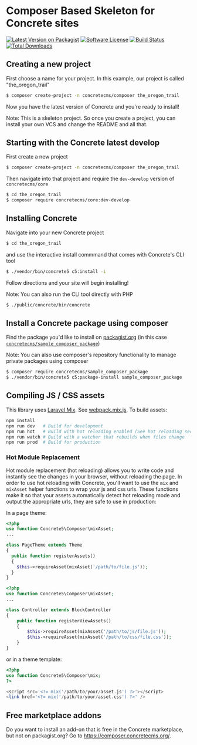 # Composer Based Skeleton for Concrete sites

[![Latest Version on Packagist][ico-version]][link-packagist]
[![Software License][ico-license]](LICENSE.txt)
[![Build Status][ico-travis]][link-travis]
[![Total Downloads][ico-downloads]][link-downloads]

## Creating a new project

First choose a name for your project. In this example, our project is called "the_oregon_trail"

```bash
$ composer create-project -n concretecms/composer the_oregon_trail
```

Now you have the latest version of Concrete and you're ready to install!

Note: This is a skeleton project. So once you create a project, you can install your own VCS and change the README and all that.

## Starting with the Concrete latest develop

First create a new project
```bash
$ composer create-project -n concretecms/composer the_oregon_trail
```

Then navigate into that project and require the `dev-develop` version of `concretecms/core`
```bash
$ cd the_oregon_trail
$ composer require concretecms/core:dev-develop
```

## Installing Concrete

Navigate into your new Concrete project

```bash
$ cd the_oregon_trail
```

and use the interactive install commmand that comes with Concrete's CLI tool

```bash
$ ./vendor/bin/concrete5 c5:install -i
```
Follow directions and your site will begin installing!


Note: You can also run the CLI tool directly with PHP

```bash
$ ./public/concrete/bin/concrete
```

## Install a Concrete package using composer

Find the package you'd like to install on [packagist.org](https://packagist.org) (in this case [`concretecms/sample_composer_package`](https://packagist.org/packages/concretecms/sample_composer_package))

Note: You can also use composer's repository functionality to manage private packages using composer

```bash
$ composer require concretecms/sample_composer_package
$ ./vendor/bin/concrete5 c5:package-install sample_composer_package
```

## Compiling JS / CSS assets
This library uses [Laravel Mix][link-mix]. See [webpack.mix.js][link-webpack-mix-file].
To build assets:

```bash
npm install
npm run dev   # Build for development
npm run hot   # Build with hot reloading enabled (See hot reloading section)
npm run watch # Build with a watcher that rebuilds when files change
npm run prod  # Build for production
```

### Hot Module Replacement
Hot module replacement (hot reloading) allows you to write code and instantly see the changes in your browser, without reloading the page.
In order to use hot reloading with Concrete, you'll want to use the `mix` and `mixAsset` helper functions to wrap your
js and css urls. These functions make it so that your assets automatically detect hot reloading mode and output the
appropriate urls, they are safe to use in production:

In a page theme:
```php
<?php
use function Concrete5\Composer\mixAsset;
...

class PageTheme extends Theme
{
  public function registerAssets()
  {
    $this->requireAsset(mixAsset('/path/to/file.js'));
  }
}
```

```php
<?php
use function Concrete5\Composer\mixAsset;
...

class Controller extends BlockController
{
    public function registerViewAssets()
    {
        $this->requireAsset(mixAsset('/path/to/js/file.js'));
        $this->requireAsset(mixAsset('/path/to/css/file.css'));
    }
}
```
or in a theme template:
```php
<?php
use function Concrete5\Composer\mix;
?>

<script src='<?= mix('/path/to/your/asset.js') ?>'></script>
<link href='<?= mix('/path/to/your/asset.css') ?>' />
```

## Free marketplace addons

Do you want to install an add-on that is free in the Concrete marketplace, but not on packagist.org? Go to https://composer.concretecms.org/.

[ico-version]: https://img.shields.io/packagist/v/concretecms/composer.svg?style=flat-square
[ico-license]: https://img.shields.io/badge/license-MIT-brightgreen.svg?style=flat-square
[ico-travis]: https://img.shields.io/travis/concretecms/composer/master.svg?style=flat-square
[ico-downloads]: https://img.shields.io/packagist/dt/concretecms/composer.svg?style=flat-square

[link-packagist]: https://packagist.org/packages/concretecms/composer
[link-travis]: https://travis-ci.org/concretecms/composer
[link-downloads]: https://packagist.org/packages/concretecms/composer
[link-mix]: https://laravel.com/docs/5.5/mix
[link-webpack-mix-file]: ./webpack.mix.js


